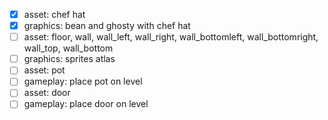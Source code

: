 - [x] asset: chef hat
- [x] graphics: bean and ghosty with chef hat
- [ ] asset: floor, wall, wall_left, wall_right, wall_bottomleft, wall_bottomright, wall_top, wall_bottom
- [ ] graphics: sprites atlas
- [ ] asset: pot
- [ ] gameplay: place pot on level
- [ ] asset: door
- [ ] gameplay: place door on level